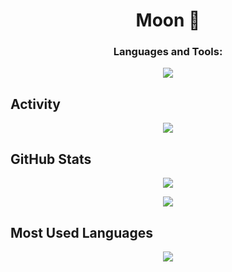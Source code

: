 
<h1 align="center">Moon 🌙</h1>


<!--<p align="left"> <img src="https://komarev.com/ghpvc/?username=aliesmaeili2&label=Profile%20views&color=0e75b6&style=flat" alt="aliesmaeili2" /> </p>-->

<h3 align="center">Languages and Tools:</h3>


<p align="center">
  <a href="https://skillicons.dev">
      <img src="https://skillicons.dev/icons?i=cpp,java,kotlin,linkedin,mysql,ps,xd,discord,androidstudio,html,js,css,dart,flutter,idea" /> </a> 
</p>

## Activity

<p align="center"> 
    <img src="https://github-readme-activity-graph.cyclic.app/graph?username=mahsak01&theme=react&hide_border=true">
</p> 


## GitHub Stats

<p align="center"> 
    <img src="http://github-readme-streak-stats.herokuapp.com?user=mahsak01&theme=react&hide_border=true&hide_title=true">
</p>

<p align="center"> 
    <img src="https://github-readme-stats.vercel.app/api?username=mahsak01&theme=react&hide_border=true&hide_title=true">
</p> 

## Most Used Languages

<p align="center"> 
    <img src="https://github-readme-stats.vercel.app/api/top-langs/?username=mahsak01&theme=react&hide_border=true&hide_title=true&layout=compact">
</p>
  
  <!--
## SPOTIFY-R-P
  
 ![Alt text](https://spotify-recently-played-readme.vercel.app/api?user=31mqbixjrsgovxkl26e7whevmbou&count=2&width=850)
 -->

      
<!--Spotify Acc

Markdown code snippet:
![Alt text](https://spotify-recently-played-readme.vercel.app/api?user=31mqbixjrsgovxkl26e7whevmbou)
For custom count (1 ≤ {count} ≤ 10):
![Alt text](https://spotify-recently-played-readme.vercel.app/api?user=31mqbixjrsgovxkl26e7whevmbou&count={count})
For custom width (300 ≤ {width} ≤ 1000):
![Alt text](https://spotify-recently-played-readme.vercel.app/api?user=31mqbixjrsgovxkl26e7whevmbou&width={width})
For unique tracks :
![Alt text](https://spotify-recently-played-readme.vercel.app/api?user=31mqbixjrsgovxkl26e7whevmbou&unique={true|1|on|yes})

-->
<!--
<p align="center"> <a href="https://github.com/ryo-ma/github-profile-trophy"><img src="https://github-profile-trophy.vercel.app/?username=aliesmaeili2" alt="aliesmaeili2" /></a> </p> -->
